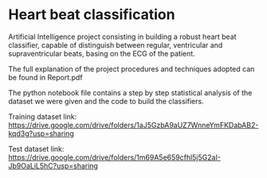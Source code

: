 # Heart beat classification 
Artificial Intelligence project consisting in building a robust heart beat classifier, capable of distinguish between regular, ventricular and supraventricular beats, basing on the ECG of the patient.

The full explanation of the project procedures and techniques adopted can be found in Report.pdf

The python notebook file contains a step by step statistical analysis of the dataset we were given and the code to build the classifiers.

Training dataset link: https://drive.google.com/drive/folders/1aJ5GzbA9aUZ7WnneYmFKDabAB2-kqd3g?usp=sharing

Test dataset link: https://drive.google.com/drive/folders/1m69A5e659cfhl5j5G2aI-Jb9OaLiL5hC?usp=sharing